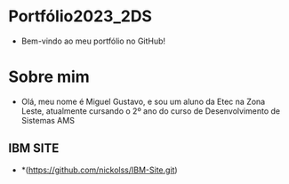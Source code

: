 # Portfólio2023_2DS

- Bem-vindo ao meu portfólio no GitHub!

# Sobre mim

- Olá, meu nome é Miguel Gustavo, e sou um aluno da Etec na Zona Leste, atualmente cursando o 2º ano do curso de Desenvolvimento de Sistemas AMS

## IBM SITE

- *(https://github.com/nickolss/IBM-Site.git)
